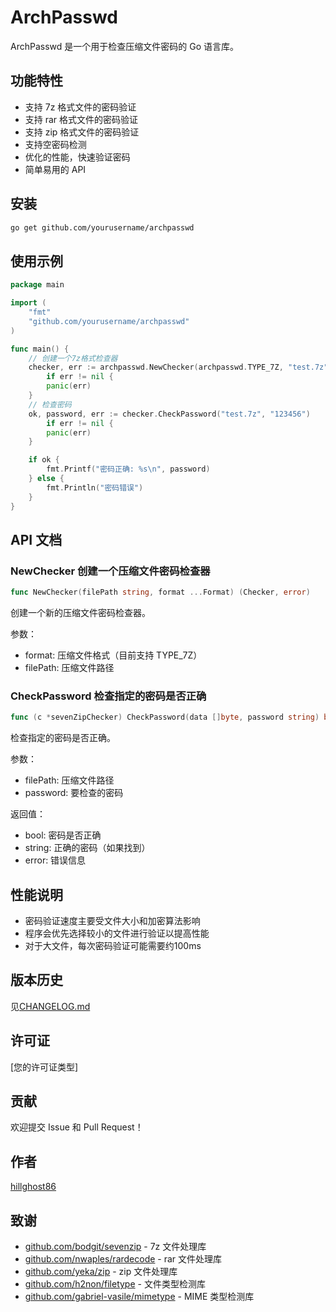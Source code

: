# ArchPasswd

ArchPasswd 是一个用于检查压缩文件密码的 Go 语言库。

## 功能特性

- 支持 7z 格式文件的密码验证
- 支持 rar 格式文件的密码验证
- 支持 zip 格式文件的密码验证
- 支持空密码检测
- 优化的性能，快速验证密码
- 简单易用的 API

## 安装

```bash 
go get github.com/yourusername/archpasswd
```

## 使用示例

```go
package main

import (
	"fmt"
	"github.com/yourusername/archpasswd"
)

func main() {
    // 创建一个7z格式检查器
    checker, err := archpasswd.NewChecker(archpasswd.TYPE_7Z, "test.7z")
        if err != nil {
        panic(err)
    }
    // 检查密码
    ok, password, err := checker.CheckPassword("test.7z", "123456")
        if err != nil {
        panic(err)
    }

    if ok {
        fmt.Printf("密码正确: %s\n", password)
    } else {
        fmt.Println("密码错误")
    }
}
```

## API 文档

### NewChecker 创建一个压缩文件密码检查器

```go
func NewChecker(filePath string, format ...Format) (Checker, error)
```

创建一个新的压缩文件密码检查器。

参数：
- format: 压缩文件格式（目前支持 TYPE_7Z）
- filePath: 压缩文件路径

### CheckPassword 检查指定的密码是否正确

```go
func (c *sevenZipChecker) CheckPassword(data []byte, password string) bool
```

检查指定的密码是否正确。

参数：
- filePath: 压缩文件路径
- password: 要检查的密码

返回值：
- bool: 密码是否正确
- string: 正确的密码（如果找到）
- error: 错误信息

## 性能说明

- 密码验证速度主要受文件大小和加密算法影响
- 程序会优先选择较小的文件进行验证以提高性能
- 对于大文件，每次密码验证可能需要约100ms

## 版本历史
 见[CHANGELOG.md](CHANGELOG.md)

## 许可证

[您的许可证类型]

## 贡献

欢迎提交 Issue 和 Pull Request！

## 作者

[hillghost86](https://github.com/hillghost86)
## 致谢

- [github.com/bodgit/sevenzip](https://github.com/bodgit/sevenzip) - 7z 文件处理库
- [github.com/nwaples/rardecode](https://github.com/nwaples/rardecode) - rar 文件处理库
- [github.com/yeka/zip](https://github.com/yeka/zip) - zip 文件处理库
- [github.com/h2non/filetype](https://github.com/h2non/filetype) - 文件类型检测库
- [github.com/gabriel-vasile/mimetype](https://github.com/gabriel-vasile/mimetype) - MIME 类型检测库


